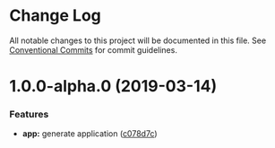 # Change Log

All notable changes to this project will be documented in this file.
See [Conventional Commits](https://conventionalcommits.org) for commit guidelines.

# 1.0.0-alpha.0 (2019-03-14)


### Features

* **app:** generate application ([c078d7c](https://github.com/KOHETs/angular-lerna/commit/c078d7c))
